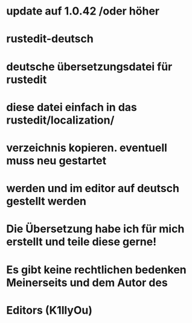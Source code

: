 # update auf 1.0.42 /oder höher
# rustedit-deutsch
# deutsche übersetzungsdatei für rustedit
# diese datei einfach in das rustedit/localization/ 
# verzeichnis kopieren. eventuell muss neu gestartet
# werden und im editor auf deutsch gestellt werden
#
# Die Übersetzung habe ich für mich erstellt und teile diese gerne!
# Es gibt keine rechtlichen bedenken Meinerseits und dem Autor des 
# Editors (K1llyOu)


